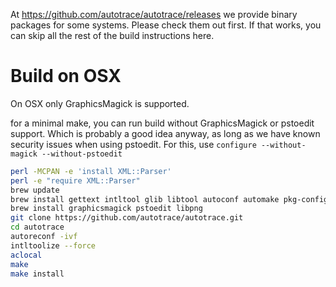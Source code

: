 At https://github.com/autotrace/autotrace/releases we provide binary packages for some systems. Please check them out first. If that works, you can skip all the rest of the build instructions here.

Build on OSX
============
On OSX only GraphicsMagick is supported.

for a minimal make, you can run build without GraphicsMagick or pstoedit
support.  Which is probably a good idea anyway, as long as we have known
security issues when using pstoedit.  For this, use `configure --without-magick
--without-pstoedit`

```sh
perl -MCPAN -e 'install XML::Parser'
perl -e "require XML::Parser"
brew update
brew install gettext intltool glib libtool autoconf automake pkg-config
brew install graphicsmagick pstoedit libpng
git clone https://github.com/autotrace/autotrace.git
cd autotrace
autoreconf -ivf
intltoolize --force
aclocal
make
make install
```

